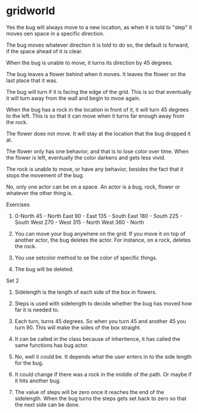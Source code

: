 gridworld
=========
Yes the bug will always move to a new location, as when it is told to "step" it moves oen space in a specific
direction. 

The bug moves whatever direction it is told to do so, the default is forward, if the space ahead of it is clear.

When the bug is unable to move, it turns its direction by 45 degrees.

The bug leaves a flower behind when it moves. It leaves the flower on the last place that it was.

The bug will turn if it is facing the edge of the grid. This is so that eventually it will turn away from the wall and begin to mvoe again.

When the bug has a rock in the location in front of it, it will turn 45 degrees to the left. This is so that it can move when it turns far enough away from the rock.

The flower does not move. It will stay at the location that the bug dropped it at.

The flower only has one behavior, and that is to lose color over time. When the flower is left, eventually the color darkens and gets less vivid.

The rock is unable to move, or have any behavior, besides the fact that it stops the movement of the bug.

No, only one actor can be on a space. An actor is a bug, rock, flower or whatever the other thing is.

Exercises
1.  0-North
    45 - North East
    90 - East
    135 - South East
    180 - South
    225 - South West
    270 - West
    315 - North West
    360 - North

2. You can move your bug anywhere on the grid. If you move it on top of another actor, the bug deletes the actor. For instance, on a rock, deletes the rock.

3. You use setcolor method to se the color of specific things.

4. The bug will be deleted.
    
Set 2
1. Sidelength is the length of each side of the box in flowers. 

2. Steps is used with sidelength to decide whether the bug has moved how far it is needed to.

3. Each turn, turns 45 degrees. So when you turn 45 and another 45 you turn 90. This will make the sides of the box straight.

4. It can be called in the class because of inheritence, it has called the same functions has bug actor.

5. No, well it could be. It depends what the user enters in to the side length for the bug.

6. It could change if there was a rock in the middle of the path. Or maybe if it hits another bug.

7. The value of steps will be zero once it reaches the end of the sidelength. When the bug turns the steps gets set back to zero so that the next side can be done.
